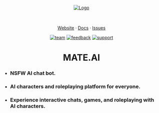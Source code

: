 <p align="center">
<a href="https://aimate.me?ch=gh">
  <img src="https://resource.aimate.me/avatar-banner.png" alt="Logo">
</a>
<p align="center">
  <br />
  <br />
  <a href="https://aimate.me?ch=gh">Website</a>
  ·
  <a href="https://docs.aimate.me">Docs</a>
  ·
  <a href="https://github.com/MATE-AI-TEAM/mate-ai-docs/issues">Issues</a>
</p>

<p align="center">
   <a href="mailto:team@aimate.me"><img src="https://img.shields.io/badge/team-blue" alt='team'></a>
   <a href="mailto:feedback@aimate.me"><img src="https://img.shields.io/badge/feedback-purple" alt="feedback"></a>
   <a href="mailto:support@aimate.me"><img src="https://img.shields.io/badge/support-brightgreen" alt="support"></a>
</p>

<h1 align="center">MATE.AI</h3>

- ### NSFW AI chat bot.
- ### AI characters and roleplaying platform for everyone.
- ### Experience interactive chats, games, and roleplaying with AI characters.
